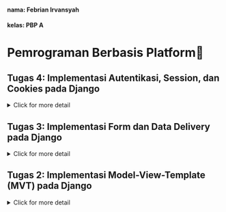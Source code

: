 #### nama:  Febrian Irvansyah  
#### kelas:  PBP A

# Pemrograman Berbasis Platform🐼

## Tugas 4: Implementasi Autentikasi, Session, dan Cookies pada Django
<details>
<summary>Click for more detail</summary>
<br>

#### 1️⃣ Apa itu Django UserCreationForm, dan jelaskan apa kelebihan dan kekurangannya?
UserCreationForm adalah sebuah modul bawaan dari sistem autentikasi Django. Fungsi utama dari UserCreationForm adalah membuat objek user baru tanpa privilage.
##### Kelebihan dari UserCreationForm:
- Penggunaannya yang sangat simpel. UserCreationForm akan membantu pengembang untuk mempersingkat waktu dalam skema pembuatan user karena sudah mencakup semua elemen dasar dari registrasi user seperti memasukkan username, password, dan password confirmation.
- Sudah terhubung dengan sistem autentikasi django sehingga pengembang mudah dalam melakukan pembuatan sistem seperti login.
- UserCreationForm sudah mengimplementasikan langkah untuk menjaga keamanan user. Data yang diinput user seperti password disimpan tidak dalam bentuk plaintext pada database django dan sudah terdapat sistem untuk menghindari serangan peretas seperti XSS.
##### Kekurangan dari UserCreationForm:
- Implementasi dari pembuatan user masih sederhana seperti username dan password sehingga diperlukan penambahan secara manual untuk nama belakang dan email.
- Diperlukan implementasi tambahan lebih lanjut oleh pengembang jika ingin membuat password yang lebih aman seperti harus terdapat karakter spesial.
- Tidak melakukan validasi email apakah sudah benar atau tidak.
- Registrasi sangat sederhana karena hanya terdiri dari satu tahap dan perlu dilakukan secara manual jika ingin menambah tahap lain.

#### 2️⃣ Apa perbedaan antara autentikasi dan otorisasi dalam konteks Django, dan mengapa keduanya penting?
Autentikasi adalah proses pemerikasaan atau verifikasi apakah user ada dan memiliki data yang sesuai dengan yang diinputkan. Proses autentikasi penting untuk memastikan setiap orang yang ingin mengakses aplikasi web memiliki hak akses pada website tersebut yang akan berhubungan dengan otorisasi. Otorisasi adalah proses penenetuan tindakan atau hak akses apa saja yang dapat dilakukan oleh user yang sudah terautentikasi. Pentingnya otorisasi adalah pemisahan hak sesuai jabatan/role sehingga menciptakan keteraturan dalam penggunaan aplikasi web dan melindungi dari akses yang berusaha untuk mengubah website tanpa jabatan yang sesuai.

#### 3️⃣ Apa itu cookies dalam konteks aplikasi web, dan bagaimana Django menggunakan cookies untuk mengelola data sesi pengguna?
Cookie dalam aplikasi web adalah suatu bentuk kumpulan informasi yang didapatkan dari rekam jejak aktivitas yang pernah dilakukan user pada aplikasi web tersebut. Pada Django cookies dikelola melalui method dari HttpResponse. Untuk menyimpan suatu cookie dilakukan method set_cookie() pada HttpResponse dengan parameter key dan value yang nilainya dapat diakses melalui request.COOKIES['key']. Untuk menghapus suatu cookie dilakukan method delete_cookie('key) yang biasa dilakukan apabila sesi pengguna telah selesai.

#### 4️⃣ Apakah penggunaan cookies aman secara default dalam pengembangan web, atau apakah ada risiko potensial yang harus diwaspadai?
Secara default penggunaaan cookies aman dalam pengembangan web. Cookies biasa disimpan oleh komputer pribadi user yang memiliki unique id. Oleh karena itu, data yang terdapat pada cookie hanya dapat diakses oleh pemilik komputer itu sendiri kecuali pengguna itu sendiri yang memberikan akses terhadap data pribadinya. Informasi yang tersimpan pada cookie secara default bukan digunakan untuk melakukan peretasan, melainkan cookie digunakan sebagai pengingat website jika user pernah mengunjungi website tersebut sehingga website dapat membuat laman yang lebih personal terhadap preferensi user tersebut. Namun, tentu saja terdapat risiko yang terjadi dalam penggunaan cookie contohnya dalam skema peretasan Man-in-the-middle. Dalam peretasan tersebut, peretas akan mencoba untuk menangkap data user ditengah pengaksesan user terhadap website. Dengan hal tersebut, peretas bisa mendapat cookie data user karena user secara tidak langsung juga memberi akses terhadap cookie karena pengaksesan website yang membutuhkan unique id.

#### 5️⃣ Jelaskan bagaimana cara kamu mengimplementasikan checklist di atas secara step-by-step (bukan hanya sekadar mengikuti tutorial).

##### ✅ Mengimplementasikan fungsi registrasi, login, dan logout untuk memungkinkan pengguna untuk mengakses aplikasi sebelumnya dengan lancar.
- Menambah fungsi registrasi, login, dan logout pada views.py
- Pada fungsi registrasi memanfaatkan method pada UserCreationForm yang telah diimport untuk menambah user baru. Pada fungsi ini akan memastikan pengisian pada form valid atau tidak serta akan redirect pada login jika sudah benar. Pada fungsi ini merender register.html yang telah dibuat templatenya.
- Pada fungsi login_user akan memanfaatkan fungsi authenticate dan login yang diimport untuk mengautentikasi input user berupa username dan password. Jika user ditemukan maka akan redirect pada show_main. Pada fungsi ini merender login.html yang templatenya telah dibuat.
-Pada fungsi logout_user akan memanfaatkan fungsi logout yang diimport sebagai fungsi yang menghapus sesi pengguna saat ini. Pada fungsi ini akan memanggil fungsi logout dengan parameter request serta redirect pada login page.

##### ✅ Membuat dua akun pengguna dengan masing-masing tiga dummy data menggunakan model yang telah dibuat pada aplikasi sebelumnya untuk setiap akun di lokal.
- Melakukan registrasi 2 akun.
- Login pada masing-masing akun dan menambahkan 3 item baru pada masing-masing akun.
- Akun A
![](img/akun-a.png)
- Akun B
![](img/akun-b.png)

##### ✅ Menghubungkan model Item dengan User.
- Import User pada models.py dan menambah atribut user pada Item dengan menggunakan method ForeignKey berparameter User.
- Hubungkan fungsi-fungsi pada views.py dengan model user seperti pada fungsi add_item dan show_main yang memfilter item berdasarkan user yang login saja.
- Lakukan command makemigrations dan migrate pada manage.py

##### ✅ Menampilkan detail informasi pengguna yang sedang logged in seperti username dan menerapkan cookies seperti last login pada halaman utama aplikasi.
- Untuk mendapat informasi pengguna, pada fungsi show_manin telah memfilter item sesuai user yang sedang login. Pada dictionary context dilakukan penambahan variable sesuai data yang personalized dalam kasus ini adalah username yang dapat diambil dari data user.
- Untuk menambah fitur last login maka mengimport fungsi datetime lalu melakukan set_cookie dengan key 'last_login' dan valuenya berisi datetime sekarang yang kodenya disematkan pada saat user melakukan login.
- Pada fungsi show_main dictionary context akan menambahkah key last_login dengan value request_COOKIES['last_login']
- Menampilkan last login pada template dengan {{ last_login }}
- Pada fungsi logout dilakukan delete_cookie('last_login') yang menandakan akhir sesi

#### 6️⃣ Bonus
- Membuat tombol dan fungsi untuk mengurangi dan menambahkan item.
- Membuat tombol dan fungsi untuk menghapus item.
</details>


## Tugas 3: Implementasi Form dan Data Delivery pada Django
<details>
<summary>Click for more detail</summary>
<br>

#### 1️⃣ Apa perbedaan antara form POST dan form GET dalam Django?
GET dan POST adalah method HTTP yang mengurus input form. Kedua method tersebut dibedakan dari segi bagaimana form ditransimisikan. Method POST akan memproses data dengan mengenkripsinya terlebih dahulu, mengirim ke server, dan menerima respon. Selain itu, method POST memiliki kelebihan dari segi besar data karena tidak ada pembatasan yang berhubungan dengan URL. Method GET memproses data menjadi sebuah string yang akan muncul pada string query di URL yang menunjukkan kemana data akan dikirim serta berisi data key-value. Method GET memiliki keterbatasan dalam kapasitas karena berhubungan dengan URL yang dibatasi. Oleh karena itu, penggunaannya akan berbeda karena terdapat perbedaan yang jelas dari segi security dan jenis data yang dikirimkan. POST cenderung digunakan untuk data sensitif yang membutuhkan proteksi atau untuk data yang memiliki ukuran besar seperti gambar, Sedangkan GET digunakan untuk menerima data yang tidak sensitif dan berukuran tidak besar.

#### 2️⃣ Apa perbedaan utama antara XML, JSON, dan HTML dalam konteks pengiriman data?
XML dan JSON adalah suatu format untuk menyimpan atau mengirim data. HTML adalah suatu markup language yang umunya digunakan untuk mendisplay suatu tampilan situs web. Dalam konteks pengiriman data, HTML memiliki atribut \<form> yang berfungsi untuk menentukan bagaimana data akan ditransmisikan ke server (GET/POST). Sedangkan untuk XML dan JSON digunakan untuk sebagai sebuah tempat penyimpanan dari data yang telah ditransmisikan. Perbedaan JSON dan XML adalah bagaimana notasi dalam penyimpanan datanya. XML adalah sebuah markup language. Oleh karena itu, XML akan menggunakan tag dan marker untuk menunjukkan jenis konten yang human readable serta deskriptif, lalu terdapat nesting yang menunjukkan hubungan antar data. JSON menggunakan data interchange format yang dimana JSON akan menggunakan {"key":"value"} format untuk menunjukkan hubungan antar data. Maka dapat disimpulkan bahwa pembeda utama dalam XML dan JSON adalah terletak pada seberapa compact penulisannya. Compactnya penulisan ini akan berpengaruh dalam fleksibilitas dalam penggunaan data.

#### 3️⃣ Mengapa JSON sering digunakan dalam pertukaran data antara aplikasi web modern?
Penulisan JSON yang simpel yaitu menggunakan format key dan value menyebabkan JSON memiliki beberapa keunggulan berikut:
- Ukuran yang ringan dan compact sehingga mengurangi beban komunikasi.
- Mudah untuk diubah ke dalam struktur data banyak bahasa pemrograman untuk melakukan pemrosesan data.
- Web modern kemungkinan besar akan menggunakan JavaScript dalam pengembangannya. JSON memiliki keasamaan sintaks dengan format data dalam JavaScript.
- Dapat secara mudah dipahami oleh manusia.
- Mendukung hubungan antar data yang bertingkat.

#### 4️⃣ Jelaskan bagaimana cara kamu mengimplementasikan checklist di atas secara step-by-step (bukan hanya sekadar mengikuti tutorial).

##### ✅ Membuat input form untuk menambahkan objek model pada app sebelumnya.
- Membuat kerangka html dengan membuat folder templates yang berisi base.html pada root folder serta mencantukannya pada settings.py.
- Melengkapi kerangka yang terdapat pada base.html untuk kebutuhan aplikasi main berupa atribut form untuk menerima input user dan mendisplay hasil dari input tersebut.
- Membuat berkas baru bernama `forms.py` sebagai struktur form yang dapat menerima data.

##### ✅ Tambahkan 5 fungsi views untuk melihat objek yang sudah ditambahkan dalam format HTML, XML, JSON, XML by ID, dan JSON by ID.
- Fungsi dalam format HTML dilakukan sekaligus untuk menerima request yang diterima dalam parameter bernama `add_item` dan merender `add_item.html`
- Fungsi dalam format XML dan JSON menambahkan variable yang menyimpan objects pada item dan mereturn `HttpResponse ` yang isi parameternya adalah objects yang diserialisasi.
- Fungsi XML by ID dan JSON by ID sama implementasinya dengan XML dan JSON biasa namun untuk variable yang menyimpan objects menggunakan filter (pk=id) sehingga dapat diurutkan berdasarkan input.

##### ✅ Membuat routing URL untuk masing-masing views yang telah ditambahkan pada poin 2.
- Pada urls.py di folder main lakukan import terhadap setiap fungsi yang terdapat pada views.
- Untuk fungsi add_item, XML, dan JSON tambahkan path sesuai namanya.
- Untuk fungsi XML by ID dan JSON by ID path ditambahkan `<int:id>` untuk mendapatkan data sesuai idnya.

#### 5️⃣ Mengakses kelima URL di poin 2 menggunakan Postman, membuat screenshot dari hasil akses URL pada Postman, dan menambahkannya ke dalam README.md.

- HTML
![](img/HTML_function.png)
- XML
![](img/XML_function.png)
- JSON
![](img/JSON_function.png)
- XML by ID
![](img/XMLbyID_function.png)
- JSON by ID
![](img/JSONbyID_function.png)

#### 6️⃣ Bonus
Menambahkan pesan "Kamu menitip X barang di aplikasi ini." yang diimplementasikan pada main.html serta memanfaatkan method `.count` untuk mendapatkan nilai X.
</details>

## Tugas 2: Implementasi Model-View-Template (MVT) pada Django
<details>
<summary>Click for more detail</summary>
<br>

#### 1️⃣ Jelaskan bagaimana cara kamu mengimplementasikan checklist di atas secara step-by-step (bukan hanya sekadar mengikuti tutorial).
Ide implementasi dari tema aplikasi inventori yang saya pilih adalah aplikasi penitipan barang.

##### ✅ Membuat sebuah proyek Django baru:
- Membuat direktori baru bernama nitip-barang.
- Masuk ke dalam direktori dan membuat virtual environment python pada directory tersebut.
- Menjalankan command untuk menginstall dependencies pada virtual environment dan untuk membuat direktori proyek bernama nitip_barang.
- Mengkonfigurasi proyek Django agar dapat diakses oleh host sebagai aplikasi web.

##### ✅ Membuat aplikasi dengan nama main pada proyek tersebut:
- Menjalankan command `python manage.py startapp main` pada direktori utama untuk membuat aplikasi dengan nama main.
- Direktori aplikasi bernama main telah dibuat.

##### ✅ Melakukan routing pada proyek agar dapat menjalankan aplikasi main:
- Membuka settings.py pada direktori proyek dan menambah aplikasi `'main'` pada variabel `INSTALLED_APPS`.

##### ✅ Membuat model pada aplikasi main dengan nama Item dan memiliki atribut wajib sebagai berikut:
name sebagai nama item dengan tipe CharField.
amount sebagai jumlah item dengan tipe IntegerField.
description sebagai deskripsi item dengan tipe TextField.
- Membuka file models.py pada direktori aplikasi dan membuat class bernama Item dengan parameter model.Model.
- Menambah atribut class berupa nama dengan tipe CharField, amount dengan tipe IntegerField, dan deskripsi dengan tipe TextField.

##### ✅ Membuat sebuah fungsi pada views.py untuk dikembalikan ke dalam sebuah template HTML yang menampilkan nama aplikasi serta nama dan kelas kamu:
- Membuat direktori bernama `templates` pada direktori aplikasi main.
- Membuat file bernama main.html pada direktori templates yang berisi kode HTML yang akan menampilkan nama aplikasi, nama, dan kelas:
  ```markdown
  <h1>{{ nama_aplikasi }}</h1>

  <h5>Nama: </h5>
  <p>{{ nama }}</p>
  <h5>Class: </h5>
  <p>{{ kelas }}</p>
  ```
- Menambah fungsi show_main pada views.py di direktori aplikasi main untuk mengembalikan nilai nama aplikasi, nama, dan kelas:
  ```markdown
  def show_main(request):
    context = {
        'nama_aplikasi' : 'Nitip Barang',
        'nama': 'Febrian Irvansyah',
        'kelas': 'PBP-A'
    }

    return render(request, "main.html", context)
  ```
- Menjalankan command `python manage.py makemigrations` dan `python manage.py migrate` untuk melakukan membuat berkas migrasi dan mengaplikasikan perubahan model ke basis data.

##### ✅ Membuat sebuah routing pada urls.py aplikasi main untuk memetakan fungsi yang telah dibuat pada views.py.
- Masuk ke dalam file urls.py pada direktori aplikasi main untuk menulis kode rute url aplikasi main dan menandai fungsi yang digunakan:
  ```markdown
  from django.urls import path
  from main.views import show_main

  app_name = 'main'

  urlpatterns = [
      path('', show_main, name='show_main'),
  ]
  ```
- Masuk ke dalam file urls.py pada direktori proyek nitip_barang dan import fungsi `include` dari `django.urls`.
- Menambah pattern url untuk aplikasi main yang menunjuk pada direktori `main.urls`:
  ```markdown
  urlpatterns = [
    path('admin/', admin.site.urls),
    path('main/', include('main.urls'))
  ]
  ```
##### ✅ Melakukan deployment ke Adaptable terhadap aplikasi yang sudah dibuat sehingga nantinya dapat diakses oleh teman-temanmu melalui Internet.
- Melakukan inisiasi git pada direktori utama.
- Menambah konfigurasi user pada git.
- Menambah file .gitignore untuk file yang diabaikan.
- Membuat repositori baru pada github bernama `nitip-barang`.
- Membuat branch baru bernama `main` pada git dan menghubungkan repositori lokal dengan repositori yang telah dibuat pada github.
- Melakukan add, commit, dan push pada repositori github.
- Membuat new app pada adaptable menggunakan repositori github yang baru dibuat.
- Memilih opsi `Python App Template`, `PostgreSQL`, dan sesuaikan opsi dengan versi python yang digunakan pada aplikasi.
- Field `Start Command` diisi dengan `python manage.py migrate && gunicorn shopping_list.wsgi`
- Masukkan nama aplikasi sebagai domain, centang HTTP Listener, dan lakukan deploy.

#### 2️⃣ Buatlah bagan yang berisi request client ke web aplikasi berbasis Django beserta responnya dan jelaskan pada bagan tersebut kaitan antara urls.py, views.py, models.py, dan berkas html.
![](img/bagan-mvt.png)

- Request client akan diterima melalui urls.py yang berisi suatu path tertentu. Path ini menunjukkan hubungan antara views.py dan urls.py, dimana views akan menerima request apabila path yang didapat sesuai dan bekerja sebagai logic layer.
- Antara views dan models berhubungan pada read dan write data, dimana models dapat digunakan untuk menyimpan data dari field dalam bentuk objek yaitu Models dan disalurkan ke views dan views dapat read data pada models untuk dilakukan logic operation menjembatani models dan template.
- Antara views dan template berhubungan dengan apa yang ditampilkan ke user, dimana template akan membentuk struktur dasar dari html dan views akan mengatur logic atau apa yang akan ditampilkan berdasarkan template yang telah ada.
- Diakhir views sebagai logic layer akan memberikan response berupa html yang bisa dilihat oleh user.

#### 3️⃣ Jelaskan mengapa kita menggunakan virtual environment? Apakah kita tetap dapat membuat aplikasi web berbasis Django tanpa menggunakan virtual environment?
Jawab:  
Fungsi virtual enviroment adalah untuk memisahkan antar proyek satu django satu dengan yang lainnya. Dengan memisahkan proyek, kita dapat secara mudah untuk mengatur segala bentuk kebutuhan atau dependencies yang ada pada proyek tersebut tanpa mempengaruhi proyek lain. Jawaban pertanyaan kedua adalah iya. Namun, hal ini akan mempersulit untuk mengatur proyek secara independen dan dapat memicu timbulnya konflik antar proyek. Dengan pemisahan maka kita juga dapat memilih secara tepat apa yang harus dilakukan pada proyek tersebut tergantung environmentnya. Hal tersebut karena setiap environment pasti kemungkinan akan memiliki pembeda seperti versi python, versi library, dll.

#### 4️⃣ Jelaskan apakah itu MVC, MVT, MVVM dan perbedaan dari ketiganya!
Jawab:  
Ketiga istilah adalah sebuah bentuk pattern arsitektur yang biasa digunakan dalam membangun perangkat lunak. Penggunaan pattern arsitektur yang baik akan menciptakan modularitas yang baik dalam menyatukan kerangka perangkat lunak.
- MVC(Model-View-Controller)
- MVT(Model-View-Template)
- MVVM(Model-View-ViewModel)

##### MVC:  
Pada MVC, Controller menjadi pemegang logic utama yang dimana controller akan melihat apa respon dari user pada view dan mengupdate data pada model yang sesuai logic yang telah ditentukan.
##### MVT:  
Pada MVT, View menjadi layer logic yang akan menjembatani hubungan antara data pada models dan struktur tampilan pada template.
##### MVVM: 
Pada MVVM, memisahkan View dari bagian layer logic. View akan berguna untuk memberikan suatu informasi apabila terjadi interaksi user kepada ViewMModel, Model akan berfungsi untuk menerima, menyimpan, atau memberi data pada ViewModel, dan ViewModel berfungai untuk melakukan pengeluaran data dari model yang akan dipilah relevansinya terhadap interaksi yang diterima oleh View.

Perbedaan utama dari ketiga arsitektur tersebut terletak pada logic layer yang berbeda dalam posisinya dalam menerima suatu data atau menerima suatu interaksi dari user.
</details>

